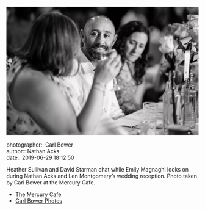 ![Heather Sullivan and David Starman chat](assets/2019-06-29-set-3-the-reception-32.webp)

photographer:: Carl Bower  
author:: Nathan Acks  
date:: 2019-06-29 18:12:50

Heather Sullivan and David Starman chat while Emily Magnaghi looks on during Nathan Acks and Len Montgomery’s wedding reception. Photo taken by Carl Bower at the Mercury Cafe.

* [The Mercury Cafe](http://mercurycafe.com)
* [Carl Bower Photos](https://carlbowerphotos.com)
